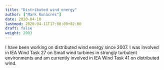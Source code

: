 ```yaml
---
title: "Distributed wind energy"
author: ["Mark Runacres"]
date: 2020-04-10
lastmod: 2020-04-11T17:08:09+02:00
draft: false
weight: 2003
---
```


I have been working on distributed wind energy since 2007.
I was involved in IEA Wind Task 27 on Small wind turbines in strongly turbulent
environments and am currently involved in IEA Wind Task 41 on distributed wind.
